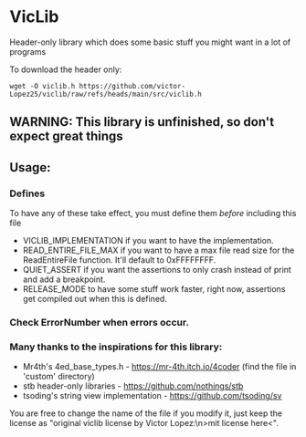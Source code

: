 # VicLib

Header-only library which does some basic stuff you might want in a lot of programs

To download the header only:
```console
wget -O viclib.h https://github.com/victor-Lopez25/viclib/raw/refs/heads/main/src/viclib.h
```

## WARNING: This library is unfinished, so don't expect great things

## Usage:
### Defines

To have any of these take effect, you must define them _before_ including this file

 - VICLIB_IMPLEMENTATION if you want to have the implementation.
 - READ_ENTIRE_FILE_MAX if you want to have a max file read size for the ReadEntireFile function. It'll default to 0xFFFFFFFF.
 - QUIET_ASSERT if you want the assertions to only crash instead of print and add a breakpoint.
 - RELEASE_MODE to have some stuff work faster, right now, assertions get compiled out when this is defined.

### Check ErrorNumber when errors occur.

### Many thanks to the inspirations for this library:
 - Mr4th's 4ed_base_types.h - https://mr-4th.itch.io/4coder (find the file in 'custom' directory)
 - stb header-only libraries - https://github.com/nothings/stb
 - tsoding's string view implementation - https://github.com/tsoding/sv

You are free to change the name of the file if you modify it, just keep the license as "original viclib license by Victor Lopez:\n>mit license here<".
